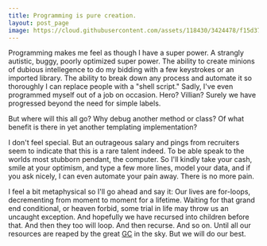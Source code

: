 ```yaml
---
title: Programming is pure creation.
layout: post_page
image: https://cloud.githubusercontent.com/assets/118430/3424478/f15d37ae-ffd1-11e3-8982-659315b212b8.jpg
---
```

Programming makes me feel as though I have a super power. A strangly autistic, buggy, poorly optimized super power. The ability to create minions of dubious intellegence to do my bidding with a few keystrokes or an imported library. The ability to break down any process and automate it so thoroughly I can replace people with a "shell script." Sadly, I've even programmed myself out of a job on occasion. Hero? Villian? Surely we have progressed beyond the need for simple labels.

But where will this all go? Why debug another method or class? Of what benefit is there in yet another templating implementation? 

I don't feel special. But an outrageous salary and pings from recruiters seem to indicate that this is a rare talent indeed. To be able speak to the worlds most stubborn pendant, the computer. So I'll kindly take your cash, smile at your optimism, and type a few more lines, model your data, and if you ask nicely, I can even automate your pain away. There is no more pain. 

I feel a bit metaphysical so I'll go ahead and say it: Our lives are for-loops, decrementing from moment to moment for a lifetime. Waiting for that grand end conditional, or heaven forbid, some trial in life may throw us an uncaught exception. And hopefully we have recursed into children before that. And then they too will loop. And then recurse. And so on. Until all our resources are reaped by the great [GC](http://en.wikipedia.org/wiki/Garbage_collection_(computer_science)) in the sky. But we will do our best.
